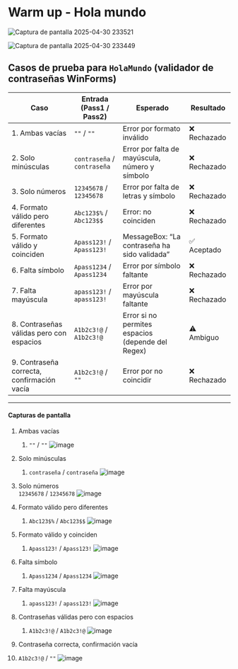 # Warm up - Hola mundo


![Captura de pantalla 2025-04-30 233521](https://github.com/user-attachments/assets/576112dc-e3f9-457c-9b6c-152af711178e)

![Captura de pantalla 2025-04-30 233449](https://github.com/user-attachments/assets/6647f5de-01c9-4e3d-b105-c1d1ebfb3480)


## Casos de prueba para `HolaMundo` (validador de contraseñas WinForms)

| Caso                                        | Entrada (Pass1 / Pass2)     | Esperado                                          | Resultado   |
| ------------------------------------------- | --------------------------- | ------------------------------------------------- | ----------- |
| 1. Ambas vacías                             | `""` / `""`                 | Error por formato inválido                        | ❌ Rechazado |
| 2. Solo minúsculas                          | `contraseña` / `contraseña` | Error por falta de mayúscula, número y símbolo    | ❌ Rechazado |
| 3. Solo números                             | `12345678` / `12345678`     | Error por falta de letras y símbolo               | ❌ Rechazado |
| 4. Formato válido pero diferentes           | `Abc123$%` / `Abc123$$`     | Error: no coinciden                               | ❌ Rechazado |
| 5. Formato válido y coinciden               | `Apass123!` / `Apass123!`   | MessageBox: “La contraseña ha sido validada”      | ✅ Aceptado  |
| 6. Falta símbolo                            | `Apass1234` / `Apass1234`   | Error por símbolo faltante                        | ❌ Rechazado |
| 7. Falta mayúscula                          | `apass123!` / `apass123!`   | Error por mayúscula faltante                      | ❌ Rechazado |
| 8. Contraseñas válidas pero con espacios    | `A1b2c3!@` / `A1b2c3!@`     | Error si no permites espacios (depende del Regex) | ⚠️ Ambiguo  |
| 9. Contraseña correcta, confirmación vacía  | `A1b2c3!@` / `""`           | Error por no coincidir                            | ❌ Rechazado |

---


#### Capturas de pantalla
 1. Ambas vacías    
	 1. `""` / `""`
     ![image](https://github.com/user-attachments/assets/3123bed7-1d28-43d0-b2fb-405c76b165b7)

 2. Solo minúsculas                          
	 1. `contraseña` / `contraseña`
	![image](https://github.com/user-attachments/assets/352a4823-16d3-4319-9184-d29c97dd48e3)

 3. Solo números                             
		`12345678` / `12345678` 
		![image](https://github.com/user-attachments/assets/389e0952-4498-4773-b09e-70df694a9c26)

 4. Formato válido pero diferentes       
	 1. `Abc123$%` / `Abc123$$` 
	![image](https://github.com/user-attachments/assets/4bd8c5f9-3cd4-4fb8-9892-038d450d5f4e)

 5. Formato válido y coinciden   
	 1. `Apass123!` / `Apass123!`
![image](https://github.com/user-attachments/assets/95042a86-d70c-497d-a561-e3af28e546b5)

 6. Falta símbolo          
	 1. `Apass1234` / `Apass1234`
    ![image](https://github.com/user-attachments/assets/f181907f-eb27-4e9c-927d-e194ced94aca)

 7. Falta mayúscula
	 1. `apass123!` / `apass123!`
    ![image](https://github.com/user-attachments/assets/f2c9634c-033d-48ad-ae1d-026394279a0c)

 8. Contraseñas válidas pero con espacios
	 1. `A1b2c3!@` / `A1b2c3!@`
     ![image](https://github.com/user-attachments/assets/42ee080c-851c-4fec-aa65-75fbde2045f4)

 9. Contraseña correcta, confirmación vacía
   1. `A1b2c3!@` / `""`
      ![image](https://github.com/user-attachments/assets/4852616d-6f3d-431a-95ee-9e5f5f8d7ff7)
